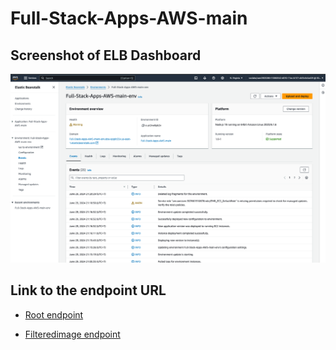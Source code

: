 # Full-Stack-Apps-AWS-main

## Screenshot of ELB Dashboard
![ELB Dashboard](./images/ELB_Dashboard.png)

## Link to the endpoint URL
- [Root endpoint](http://full-stack-apps-aws-main-env.eba-xpg8t35x.us-east-1.elasticbeanstalk.com/)

- [Filteredimage endpoint](http://full-stack-apps-aws-main-env.eba-xpg8t35x.us-east-1.elasticbeanstalk.com/filteredimage?image_url=https://upload.wikimedia.org/wikipedia/commons/thumb/7/7a/View_of_Empire_State_Building_from_Rockefeller_Center_New_York_City_dllu_%28cropped%29.jpg/1920px-View_of_Empire_State_Building_from_Rockefeller_Center_New_York_City_dllu_%28cropped%29.jpg)
